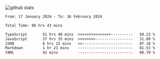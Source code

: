 
![github stats](https://github-readme-stats.vercel.app/api?username=realmahd1&show_icons=true&theme=codeSTACKr&hide_rank=true&count_private=true)

<!--START_SECTION:waka-->

```txt
From: 17 January 2024 - To: 16 February 2024

Total Time: 88 hrs 43 mins

TypeScript       51 hrs 40 mins  >>>>>>>>>>>>>>>----------   58.23 %
JavaScript       27 hrs 35 mins  >>>>>>>>-----------------   31.09 %
JSON             6 hrs 22 mins   >>-----------------------   07.18 %
Markdown         1 hr 21 mins    -------------------------   01.53 %
YAML             42 mins         -------------------------   00.79 %
```

<!--END_SECTION:waka-->
